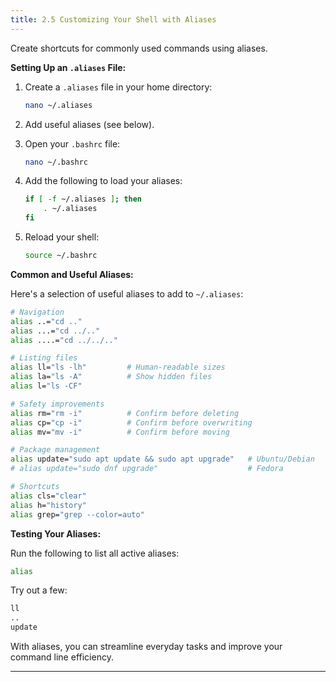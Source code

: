```yaml
---
title: 2.5 Customizing Your Shell with Aliases
---
```


Create shortcuts for commonly used commands using aliases.

**Setting Up an `.aliases` File:**

1. Create a `.aliases` file in your home directory:

   ```bash
   nano ~/.aliases
   ```

2. Add useful aliases (see below).

3. Open your `.bashrc` file:

   ```bash
   nano ~/.bashrc
   ```

4. Add the following to load your aliases:

   ```bash
   if [ -f ~/.aliases ]; then
       . ~/.aliases
   fi
   ```

5. Reload your shell:

   ```bash
   source ~/.bashrc
   ```

**Common and Useful Aliases:**

Here's a selection of useful aliases to add to `~/.aliases`:

```bash
# Navigation
alias ..="cd .."
alias ...="cd ../.."
alias ....="cd ../../.."

# Listing files
alias ll="ls -lh"         # Human-readable sizes
alias la="ls -A"          # Show hidden files
alias l="ls -CF"

# Safety improvements
alias rm="rm -i"          # Confirm before deleting
alias cp="cp -i"          # Confirm before overwriting
alias mv="mv -i"          # Confirm before moving

# Package management
alias update="sudo apt update && sudo apt upgrade"   # Ubuntu/Debian
# alias update="sudo dnf upgrade"                    # Fedora

# Shortcuts
alias cls="clear"
alias h="history"
alias grep="grep --color=auto"
```

**Testing Your Aliases:**

Run the following to list all active aliases:

```bash
alias
```

Try out a few:

```bash
ll
..
update
```

With aliases, you can streamline everyday tasks and improve your command line efficiency.

---